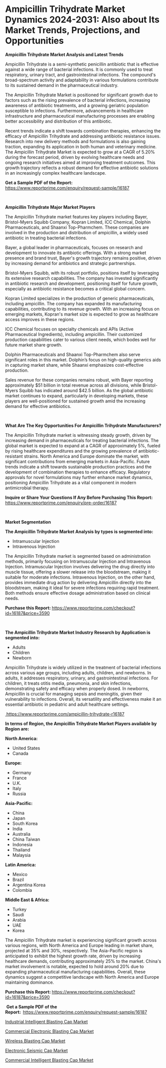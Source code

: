 <p><h1>Ampicillin Trihydrate Market Dynamics 2024-2031: Also about Its Market Trends, Projections, and Opportunities</h1></p><p><strong>Ampicillin Trihydrate Market Analysis and Latest Trends</strong></p>
<p><p>Ampicillin Trihydrate is a semi-synthetic penicillin antibiotic that is effective against a wide range of bacterial infections. It is commonly used to treat respiratory, urinary tract, and gastrointestinal infections. The compound's broad-spectrum activity and adaptability in various formulations contribute to its sustained demand in the pharmaceutical industry.</p><p>The Ampicillin Trihydrate Market is positioned for significant growth due to factors such as the rising prevalence of bacterial infections, increasing awareness of antibiotic treatments, and a growing geriatric population susceptible to infections. Furthermore, advancements in healthcare infrastructure and pharmaceutical manufacturing processes are enabling better accessibility and distribution of this antibiotic.</p><p>Recent trends indicate a shift towards combination therapies, enhancing the efficacy of Ampicillin Trihydrate and addressing antibiotic resistance issues. Research into new delivery methods and formulations is also gaining traction, expanding its application in both human and veterinary medicine. The Ampicillin Trihydrate Market is expected to grow at a CAGR of 5.20% during the forecast period, driven by evolving healthcare needs and ongoing research initiatives aimed at improving treatment outcomes. This growth trajectory reflects a robust demand for effective antibiotic solutions in an increasingly complex healthcare landscape.</p></p>
<p><strong>Get a Sample PDF of the Report:&nbsp;</strong> <a href="https://www.reportprime.com/enquiry/request-sample/16187?utm_campaign=1472&utm_medium=2&utm_source=Github&utm_content=ia&utm_term=11102024&utm_id=ampicillin-trihydrate">https://www.reportprime.com/enquiry/request-sample/16187</a></p>
<p>&nbsp;</p>
<p><strong>Ampicillin Trihydrate Major Market Players</strong></p>
<p><p>The Ampicillin Trihydrate market features key players including Bayer, Bristol-Myers Squibb Company, Kopran Limited, ICC Chemical, Dolphin Pharmaceuticals, and Shaanxi Top-Pharmchem. These companies are involved in the production and distribution of ampicillin, a widely used antibiotic in treating bacterial infections.</p><p>Bayer, a global leader in pharmaceuticals, focuses on research and development to innovate its antibiotic offerings. With a strong market presence and brand trust, Bayer's growth trajectory remains positive, driven by increasing demand for antibiotics and strategic partnerships.</p><p>Bristol-Myers Squibb, with its robust portfolio, positions itself by leveraging its extensive research capabilities. The company has invested significantly in antibiotic research and development, positioning itself for future growth, especially as antibiotic resistance becomes a critical global concern.</p><p>Kopran Limited specializes in the production of generic pharmaceuticals, including ampicillin. The company has expanded its manufacturing capabilities, contributing to its revenue growth. With an increasing focus on emerging markets, Kopran's market size is expected to grow as healthcare access improves in these regions.</p><p>ICC Chemical focuses on specialty chemicals and APIs (Active Pharmaceutical Ingredients), including ampicillin. Their customized production capabilities cater to various client needs, which bodes well for future market share growth.</p><p>Dolphin Pharmaceuticals and Shaanxi Top-Pharmchem also serve significant roles in this market. Dolphin’s focus on high-quality generics aids in capturing market share, while Shaanxi emphasizes cost-effective production.</p><p>Sales revenue for these companies remains robust, with Bayer reporting approximately $51 billion in total revenue across all divisions, while Bristol-Myers Squibb has indicated around $42.5 billion. As the global antibiotic market continues to expand, particularly in developing markets, these players are well-positioned for sustained growth amid the increasing demand for effective antibiotics.</p></p>
<p>&nbsp;</p>
<p><strong>What Are The Key Opportunities For Ampicillin Trihydrate Manufacturers?</strong></p>
<p><p>The Ampicillin Trihydrate market is witnessing steady growth, driven by increasing demand in pharmaceuticals for treating bacterial infections. The global market is expected to expand at a CAGR of approximately 5%, fueled by rising healthcare expenditures and the growing prevalence of antibiotic-resistant strains. North America and Europe dominate the market, with significant contributions from emerging markets in Asia-Pacific. Future trends indicate a shift towards sustainable production practices and the development of combination therapies to enhance efficacy. Regulatory approvals for novel formulations may further enhance market dynamics, positioning Ampicillin Trihydrate as a vital component in modern antimicrobial therapy.</p></p>
<p><strong>Inquire or Share Your Questions If Any Before Purchasing This Report:</strong> <a href="https://www.reportprime.com/enquiry/pre-order/16187?utm_campaign=1472&utm_medium=2&utm_source=Github&utm_content=ia&utm_term=11102024&utm_id=ampicillin-trihydrate">https://www.reportprime.com/enquiry/pre-order/16187</a></p>
<p>&nbsp;</p>
<p><strong>Market Segmentation</strong></p>
<p><strong>The Ampicillin Trihydrate Market Analysis by types is segmented into:</strong></p>
<p><ul><li>Intramuscular Injection</li><li>Intravenous Injection</li></ul></p>
<p><p>The Ampicillin Trihydrate market is segmented based on administration methods, primarily focusing on Intramuscular Injection and Intravenous Injection. Intramuscular Injection involves delivering the drug directly into muscle tissue, offering a slower release into the bloodstream, making it suitable for moderate infections. Intravenous Injection, on the other hand, provides immediate drug action by delivering Ampicillin directly into the bloodstream, making it ideal for severe infections requiring rapid treatment. Both methods ensure effective dosage administration based on clinical needs.</p></p>
<p><strong>Purchase this Report:&nbsp;</strong><a href="https://www.reportprime.com/checkout?id=16187&price=3590&utm_campaign=1472&utm_medium=2&utm_source=Github&utm_content=ia&utm_term=11102024&utm_id=ampicillin-trihydrate">https://www.reportprime.com/checkout?id=16187&price=3590</a></p>
<p>&nbsp;</p>
<p><strong>The Ampicillin Trihydrate Market Industry Research by Application is segmented into:</strong></p>
<p><ul><li>Adults</li><li>Children</li><li>Newborn</li></ul></p>
<p><p>Ampicillin Trihydrate is widely utilized in the treatment of bacterial infections across various age groups, including adults, children, and newborns. In adults, it addresses respiratory, urinary, and gastrointestinal infections. For children, it treats otitis media, pneumonia, and skin infections, demonstrating safety and efficacy when properly dosed. In newborns, Ampicillin is crucial for managing sepsis and meningitis, given their vulnerability to infections. Overall, its versatility and effectiveness make it an essential antibiotic in pediatric and adult healthcare settings.</p></p>
<p><a href="https://www.reportprime.com/ampicillin-trihydrate-r16187?utm_campaign=1472&utm_medium=2&utm_source=Github&utm_content=ia&utm_term=11102024&utm_id=ampicillin-trihydrate">&nbsp;https://www.reportprime.com/ampicillin-trihydrate-r16187</a></p>
<p><strong>In terms of Region, the Ampicillin Trihydrate Market Players available by Region are:</strong></p>
<p>
    <p> <strong> North America: </strong>
        <ul>
            <li>United States</li>
            <li>Canada</li>
        </ul>
        </p> 
    <p> <strong> Europe: </strong>
        <ul>
            <li>Germany</li>
            <li>France</li>
            <li>U.K.</li>
            <li>Italy</li>
            <li>Russia</li>
        </ul>
        </p> 
    <p> <strong> Asia-Pacific: </strong>
        <ul>
            <li>China</li>
            <li>Japan</li>
            <li>South Korea</li>
            <li>India</li>
            <li>Australia</li>
            <li>China Taiwan</li>
            <li>Indonesia</li>
            <li>Thailand</li>
            <li>Malaysia</li>
        </ul>
        </p> 
    <p> <strong> Latin America: </strong>
        <ul>
            <li>Mexico</li>
            <li>Brazil</li>
            <li>Argentina Korea</li>
            <li>Colombia</li>
        </ul>
        </p> 
    <p> <strong> Middle East & Africa: </strong>
        <ul>
            <li>Turkey</li>
            <li>Saudi</li>
            <li>Arabia</li>
            <li>UAE</li>
            <li>Korea</li>
        </ul>
    </p>
    </p>
<p><p>The Ampicillin Trihydrate market is experiencing significant growth across various regions, with North America and Europe leading in market share, projected at 35% and 30%, respectively. The Asia-Pacific region is anticipated to exhibit the highest growth rate, driven by increasing healthcare demands, contributing approximately 25% to the market. China's market involvement is notable, expected to hold around 20% due to expanding pharmaceutical manufacturing capabilities. Overall, these dynamics suggest a competitive landscape with North America and Europe maintaining dominance.</p></p>
<p><strong>Purchase this Report: </strong><a href="https://www.reportprime.com/checkout?id=16187&price=3590&utm_campaign=1472&utm_medium=2&utm_source=Github&utm_content=ia&utm_term=11102024&utm_id=ampicillin-trihydrate">https://www.reportprime.com/checkout?id=16187&price=3590</a></p>
<p>&nbsp;<strong>Get a Sample PDF of the Report:&nbsp;&nbsp;</strong><a href="https://www.reportprime.com/enquiry/request-sample/16187?utm_campaign=1472&utm_medium=2&utm_source=Github&utm_content=ia&utm_term=11102024&utm_id=ampicillin-trihydrate">https://www.reportprime.com/enquiry/request-sample/16187</a></p>
<p><strong></strong></p>
<p><p><a href="https://www.linkedin.com/pulse/navigating-industrial-intelligent-blasting-cap-market-giric?utm_campaign=1472&utm_medium=2&utm_source=Github&utm_content=ia&utm_term=11102024&utm_id=ampicillin-trihydrate">Industrial Intelligent Blasting Cap Market</a></p><p><a href="https://www.linkedin.com/pulse/global-perspectives-commercial-electronic-blasting-cap-market-qdfte?utm_campaign=1472&utm_medium=2&utm_source=Github&utm_content=ia&utm_term=11102024&utm_id=ampicillin-trihydrate">Commercial Electronic Blasting Cap Market</a></p><p><a href="https://www.linkedin.com/pulse/global-wireless-blasting-cap-market-product-types-applications-m7epc?utm_campaign=1472&utm_medium=2&utm_source=Github&utm_content=ia&utm_term=11102024&utm_id=ampicillin-trihydrate">Wireless Blasting Cap Market</a></p><p><a href="https://www.linkedin.com/pulse/booming-electronic-seismic-cap-market-sector-analysis-jqhsc?utm_campaign=1472&utm_medium=2&utm_source=Github&utm_content=ia&utm_term=11102024&utm_id=ampicillin-trihydrate">Electronic Seismic Cap Market</a></p><p><a href="https://www.linkedin.com/pulse/commercial-intelligent-blasting-cap-market-industry-trends-forecast-pqvze?utm_campaign=1472&utm_medium=2&utm_source=Github&utm_content=ia&utm_term=11102024&utm_id=ampicillin-trihydrate">Commercial Intelligent Blasting Cap Market</a></p></p>